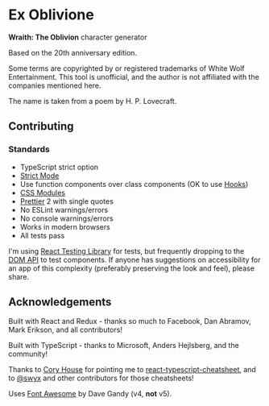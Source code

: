 # Ex Oblivione

**Wraith: The Oblivion** character generator

Based on the 20th anniversary edition.

Some terms are copyrighted by or registered trademarks of White Wolf Entertainment. This tool is unofficial, and the author is not affiliated with the companies mentioned here.

The name is taken from a poem by H. P. Lovecraft.

## Contributing

### Standards

- TypeScript strict option
- [Strict Mode](https://reactjs.org/docs/strict-mode.html)
- Use function components over class components (OK to use [Hooks](https://reactjs.org/docs/hooks-intro.html))
- [CSS Modules](https://facebook.github.io/create-react-app/docs/adding-a-css-modules-stylesheet)
- [Prettier](https://prettier.io/) 2 with single quotes
- No ESLint warnings/errors
- No console warnings/errors
- Works in modern browsers
- All tests pass

I'm using [React Testing Library](https://github.com/testing-library/react-testing-library) for tests, but frequently dropping to the [DOM API](https://developer.mozilla.org/en-US/docs/Web/API/Document/querySelector) to test components. If anyone has suggestions on accessibility for an app of this complexity (preferably preserving the look and feel), please share.

## Acknowledgements

Built with React and Redux - thanks so much to Facebook, Dan Abramov, Mark Erikson, and all contributors!

Built with TypeScript - thanks to Microsoft, Anders Hejlsberg, and the community!

Thanks to [Cory House](https://www.reactjsconsulting.com/) for pointing me to [react-typescript-cheatsheet](https://github.com/typescript-cheatsheets/react-typescript-cheatsheet), and to [@swyx](https://twitter.com/swyx) and other contributors for those cheatsheets!

Uses [Font Awesome](https://fontawesome.com/) by Dave Gandy (v4, **not** v5).
